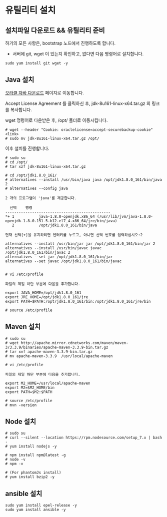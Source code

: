 # 유틸리티 설치

## 설치파일 다운로드 && 유틸리티 준비

하기의 모든 사항은, bootstrap 노드에서 진행하도록 합니다.

- 서버에 git, wget 이 있는지 확인하고, 없다면 다음 명령어로 설치합니다.

```
sudo yum install git wget -y
```

## Java 설치

[오라클 자바 다운로드](http://www.oracle.com/technetwork/java/javase/downloads/jdk8-downloads-2133151.html) 페이지로 이동합니다.

Accept License Agreement 를 클릭하신 후, jdk-8u161-linux-x64.tar.gz 의 링크를 복사합니다.

wget 명령어로 다운받은 후, /opt/ 폴더로 이동시킵니다.

```
# wget --header "Cookie: oraclelicense=accept-securebackup-cookie" <link>
# sudo mv jdk-8u161-linux-x64.tar.gz /opt/
```

이후 설치를 진행합니다.

```
# sudo su
# cd /opt/
# tar xzf jdk-8u161-linux-x64.tar.gz

# cd /opt/jdk1.8.0_161/
# alternatives --install /usr/bin/java java /opt/jdk1.8.0_161/bin/java 2
# alternatives --config java

2 개의 프로그램이 'java'를 제공합니다.

  선택    명령
-----------------------------------------------
*+ 1           java-1.8.0-openjdk.x86_64 (/usr/lib/jvm/java-1.8.0-openjdk-1.8.0.151-5.b12.el7_4.x86_64/jre/bin/java)
   2           /opt/jdk1.8.0_161/bin/java

현재 선택[+]을 유지하려면 엔터키를 누르고, 아니면 선택 번호를 입력하십시오:2

alternatives --install /usr/bin/jar jar /opt/jdk1.8.0_161/bin/jar 2
alternatives --install /usr/bin/javac javac /opt/jdk1.8.0_161/bin/javac 2
alternatives --set jar /opt/jdk1.8.0_161/bin/jar
alternatives --set javac /opt/jdk1.8.0_161/bin/javac


# vi /etc/profile

파일의 제일 하단 부분에 다음을 추가합니다.

export JAVA_HOME=/opt/jdk1.8.0_161
export JRE_HOME=/opt/jdk1.8.0_161/jre
export PATH=$PATH:/opt/jdk1.8.0_161/bin:/opt/jdk1.8.0_161/jre/bin

# source /etc/profile
```

## Maven 설치

```
# sudo su
# wget http://apache.mirror.cdnetworks.com/maven/maven-3/3.3.9/binaries/apache-maven-3.3.9-bin.tar.gz
# tar xvf apache-maven-3.3.9-bin.tar.gz
# mv apache-maven-3.3.9  /usr/local/apache-maven

# vi /etc/profile

파일의 제일 하단 부분에 다음을 추가합니다.

export M2_HOME=/usr/local/apache-maven
export M2=$M2_HOME/bin
export PATH=$M2:$PATH

# source /etc/profile
# mvn -version
```

## Node 설치

```
# sudo su
# curl --silent --location https://rpm.nodesource.com/setup_7.x | bash -
# yum install nodejs -y

# npm install npm@latest -g
# node -v
# npm -v

# (For phantomJs install)
# yum install bzip2 -y
```

## ansible 설치

```
sudo yum install epel-release -y
sudo yum install ansible -y
```



